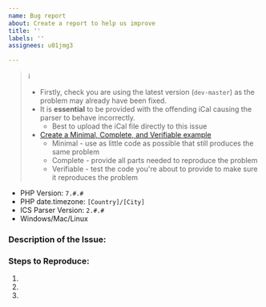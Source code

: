 ```yaml
---
name: Bug report
about: Create a report to help us improve
title: ''
labels: ''
assignees: u01jmg3

---
```


> :information_source:
> - Firstly, check you are using the latest version (`dev-master`) as the problem may already have been fixed.
> - It is **essential** to be provided with the offending iCal causing the parser to behave incorrectly.
>   - Best to upload the iCal file directly to this issue
> - [Create a Minimal, Complete, and Verifiable example](https://stackoverflow.com/help/mcve)
>   - Minimal - use as little code as possible that still produces the same problem
>   - Complete - provide all parts needed to reproduce the problem
>   - Verifiable - test the code you're about to provide to make sure it reproduces the problem

- PHP Version: `7.#.#`
- PHP date.timezone: `[Country]/[City]`
- ICS Parser Version: `2.#.#`
- Windows/Mac/Linux

### Description of the Issue:


### Steps to Reproduce:

1.
1.
1.
